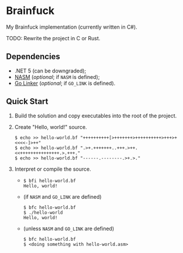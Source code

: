 # Brainfuck

My Brainfuck implementation (currently written in C#).

TODO: Rewrite the project in C or Rust.

## Dependencies

- .NET 5 (can be downgraded);
- [NASM](https://www.nasm.us/) (_optional_; if `NASM` is defined);
- [Go Linker](http://www.godevtool.com/#linker) (_optional_; if `GO_LINK`
  is defined).

## Quick Start

1. Build the solution and copy executables into the root of the project.

2. Create "Hello, world!" source.

   ```console
   $ echo >> hello-world.bf "++++++++++[>+++++++>++++++++++>+++>+<<<<-]>++"
   $ echo >> hello-world.bf ".>+.+++++++..+++.>++.<<+++++++++++++++.>.+++."
   $ echo >> hello-world.bf "------.--------.>+.>."
   ```

3. Interpret or compile the source.

   -
     ```console
     $ bfi hello-world.bf
     Hello, world!
     ```
   
   - (if `NASM` and `GO_LINK` are defined)
     ```console
     $ bfc hello-world.bf
     $ ./hello-world
     Hello, world!
     ```

   - (unless `NASM` and `GO_LINK` are defined)
     ```console
     $ bfc hello-world.bf
     $ <doing something with hello-world.asm>
     ```
